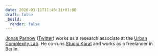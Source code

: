 ```yaml
---
date: 2020-03-11T11:46:31+01:00
draft: false
_build:
  render: false
---
```


<a href="https://jonasparnow.com" rel="author">Jonas Parnow</a> (<a href="https://twitter.com/zeto">Twitter</a>) works as a research associate at the [Urban Complexity Lab](https://uclab.fh-potsdam.de/). He co-runs [Studio Karat](https://karat.studio/) and works as a freelancer in Berlin.
